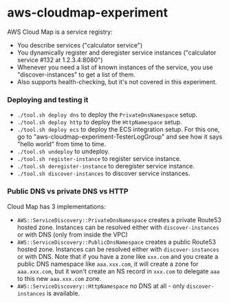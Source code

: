 # aws-cloudmap-experiment

AWS Cloud Map is a service registry:

* You describe services ("calculator service")
* You dynamically register and deregister service instances ("calculator service #132 at 1.2.3.4:8080")
* Whenever you need a list of known instances of the service, you use "discover-instances" to get a list of them.
* Also supports health-checking, but it's not covered in this experiment.

### Deploying and testing it

* `./tool.sh deploy dns` to deploy the `PrivateDnsNamespace` setup.
* `./tool.sh deploy http` to deploy the `HttpNamespace` setup.
* `./tool.sh deploy ecs` to deploy the ECS integration setup. For this one, go to "aws-cloudmap-experiment-TesterLogGroup" and see how it says "hello world" from time to time. 
* `./tool.sh undeploy` to undeploy.
* `./tool.sh register-instance` to register service instance.
* `./tool.sh deregister-instance` to deregister service instance.
* `./tool.sh discover-instances` to discover service instances.

### Public DNS vs private DNS vs HTTP

Cloud Map has 3 implementations:

* `AWS::ServiceDiscovery::PrivateDnsNamespace` creates a private Route53 hosted zone. Instances can be resolved either with `discover-instances` or with DNS (only from inside the VPC)
* `AWS::ServiceDiscovery::PublicDnsNamespace` creates a public Route53 hosted zone. Instances can be resolved either with `discover-instances` or with DNS. Note that if you have a zone like `xxx.com` and you create a public DNS namespace like `aaa.xxx.com`, it will create a zone for `aaa.xxx.com`, but it won't create an NS record in `xxx.com` to delegate `aaa` to this new `aaa.xxx.com` zone.
* `AWS::ServiceDiscovery::HttpNamespace` no DNS at all - only `discover-instances` is available.
